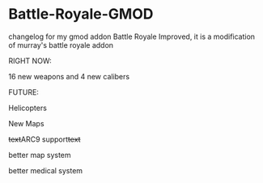 # Battle-Royale-GMOD
changelog for my gmod addon Battle Royale Improved, it is a modification of murray's battle royale addon

RIGHT NOW: 

16 new weapons and 4 new calibers

FUTURE:

Helicopters

New Maps

<s>text</s>ARC9 support<s>text</s>

better map system

better medical system
